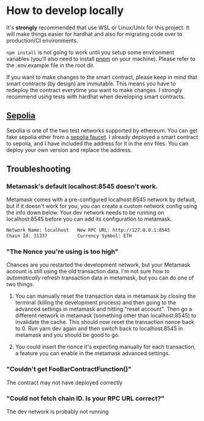 # How to develop locally

It's **strongly** recommended that use WSL or Linux/Unix for this project. It will make things easier for hardhat and also for migrating code over to production/CI environments. 

`npm install` is not going to work until you setup some environment variables (you'll also need to install [pnpm](https://pnpm.io/) on your machine). Please refer to the .env.example file in the root dir.

If you want to make changes to the smart contract, please keep in mind that smart contracts (by design) are immutable. This means you have to redeploy the contract everytime you want to make changes. I strongly recommend using tests with hardhat when developing smart contracts.

## [Sepolia](https://sepolia.dev/)

Sepolia is one of the two test networks supported by ethereum. You can get fake sepolia ether from a [sepolia faucet](https://sepolia-faucet.pk910.de/). I already deployed a smart contract to sepolia, and I have included the address for it in the env files. You can deploy your own version and replace the address.

## Troubleshooting 

### Metamask's default localhost:8545 doesn't work.

Metamask comes with a pre-configured localhost:8545 network by default, but if it doesn't work for you, you can create a custom network config using the info down below. Your dev network needs to be running on localhost:8545 before you can add its configuration to metamask.

```bash
Network Name: localhost   New RPC URL: http://127.0.0.1:8545
Chain Id: 31337           Currency Symbol: ETH
```

### "The Nonce you're using is too high"

Chances are you restarted the development network, but your Metamask account is still using the old transaction data. 
I'm not sure how to _automatically_ refresh transaction data in metamask, but you can do one of two things.

1. You can manually reset the transaction data in metamask by closing the terminal (killing the development process) and then going to the advanced settings in metamask and hitting "reset account". Then go a different network in metamask (something other than localhost:8545) to invalidate the cache. This should now reset the transaction nonce back to 0. Run yarn dev again and then switch back to localhost:8545 in metamask and you should be good to go.

2. You could insert the nonce it's expecting manually for each transaction, a feature you can enable in the metamask advanced settings.

### "Couldn't get FooBarContractFunction()"

The contract may not have deployed correctly

### "Could not fetch chain ID. Is your RPC URL correct?"

The dev network is probably not running
